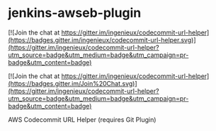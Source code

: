 # jenkins-awseb-plugin

[![Join the chat at https://gitter.im/ingenieux/codecommit-url-helper](https://badges.gitter.im/ingenieux/codecommit-url-helper.svg)](https://gitter.im/ingenieux/codecommit-url-helper?utm_source=badge&utm_medium=badge&utm_campaign=pr-badge&utm_content=badge)

[![Join the chat at https://gitter.im/ingenieux/codecommit-url-helper](https://badges.gitter.im/Join%20Chat.svg)](https://gitter.im/ingenieux/codecommit-url-helper?utm_source=badge&utm_medium=badge&utm_campaign=pr-badge&utm_content=badge)

AWS Codecommit URL Helper (requires Git Plugin)
